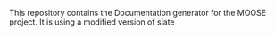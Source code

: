 This repository contains the Documentation generator for the MOOSE project.
It is using a modified version of slate
